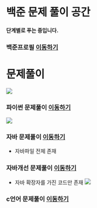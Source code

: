 # 백준 문제 풀이 공간
#### 단계별로 푸는 중입니다.
### 백준프로필 [이동하기](https://www.acmicpc.net/user/jungw0701)
# 문제풀이
<img src="https://img.shields.io/badge/Python-00599C?style=flat-square&logo=Python&logoColor=white"/> <br>
### 파이썬 문제풀이 [이동하기](https://github.com/P-C-Space/Baekjoon/tree/master/Python)
<img src="https://img.shields.io/badge/JAVA-007396?style=flat-square&logo=JAVA&logoColor=white"/> <br>
### 자바 문제풀이 [이동하기](https://github.com/P-C-Space/Baekjoon/tree/master/JAVA)
 * 자바파일 전체 존재
### 자바개선 문제풀이 [이동하기](https://github.com/P-C-Space/Baekjoon/tree/master/JAVA%EA%B0%9C%EC%84%A0)
 * 자바 확장자를 가진 코드만 존재
<img src="https://img.shields.io/badge/C-A8B9CC?style=flat-square&logo=C&logoColor=white"/> <br>
### c언어 문제풀이 [이동하기](https://github.com/P-C-Space/Baekjoon/tree/master/JAVA)
